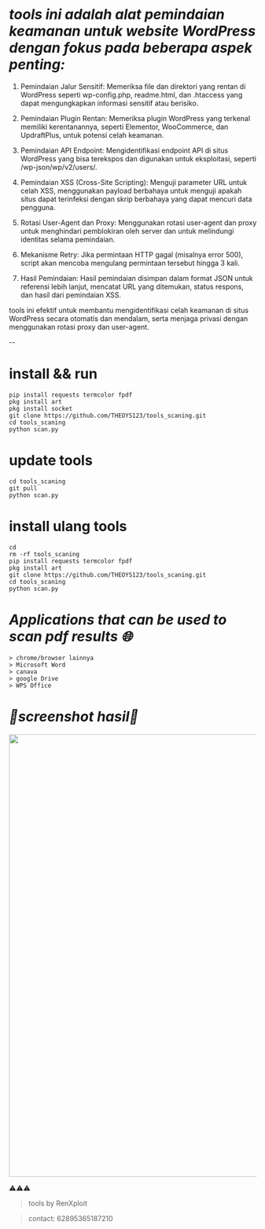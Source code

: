 # *tools ini adalah alat pemindaian keamanan untuk website WordPress dengan fokus pada beberapa aspek penting:*

1. Pemindaian Jalur Sensitif: Memeriksa file dan direktori yang rentan di WordPress seperti wp-config.php, readme.html, dan .htaccess yang dapat mengungkapkan informasi sensitif atau berisiko.


2. Pemindaian Plugin Rentan: Memeriksa plugin WordPress yang terkenal memiliki kerentanannya, seperti Elementor, WooCommerce, dan UpdraftPlus, untuk potensi celah keamanan.


3. Pemindaian API Endpoint: Mengidentifikasi endpoint API di situs WordPress yang bisa terekspos dan digunakan untuk eksploitasi, seperti /wp-json/wp/v2/users/.


4. Pemindaian XSS (Cross-Site Scripting): Menguji parameter URL untuk celah XSS, menggunakan payload berbahaya untuk menguji apakah situs dapat terinfeksi dengan skrip berbahaya yang dapat mencuri data pengguna.


5. Rotasi User-Agent dan Proxy: Menggunakan rotasi user-agent dan proxy untuk menghindari pemblokiran oleh server dan untuk melindungi identitas selama pemindaian.


6. Mekanisme Retry: Jika permintaan HTTP gagal (misalnya error 500), script akan mencoba mengulang permintaan tersebut hingga 3 kali.


7. Hasil Pemindaian: Hasil pemindaian disimpan dalam format JSON untuk referensi lebih lanjut, mencatat URL yang ditemukan, status respons, dan hasil dari pemindaian XSS.



tools ini efektif untuk membantu mengidentifikasi celah keamanan di situs WordPress secara otomatis dan mendalam, serta menjaga privasi dengan menggunakan rotasi proxy dan user-agent.

--

# install && run
```
pip install requests termcolor fpdf
pkg install art
pkg install socket
git clone https://github.com/THEOYS123/tools_scaning.git
cd tools_scaning
python scan.py
```

# update tools 
```
cd tools_scaning
git pull
python scan.py
```

# install ulang tools
```
cd
rm -rf tools_scaning
pip install requests termcolor fpdf
pkg install art
git clone https://github.com/THEOYS123/tools_scaning.git
cd tools_scaning
python scan.py
```

# *Applications that can be used to scan pdf results 🌐*
```
> chrome/browser lainnya
> Microsoft Word
> canava
> google Drive
> WPS Office
```

# *📸screenshot hasil📸*

<p align="center">
  <a href="https://g.top4top.io/p_33173xdew5.jpg">
    <img src="https://g.top4top.io/p_33173xdew5.jpg" width="1500" height="900" />
  </a>
</p>


⚠️⚠️⚠️
> tools by RenXploit

> contact: 62895365187210
